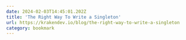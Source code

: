 ```yaml
---
date: 2024-02-03T14:45:01.202Z
title: 'The Right Way To Write a Singleton'
url: https://krakendev.io/blog/the-right-way-to-write-a-singleton
category: bookmark
---
```

